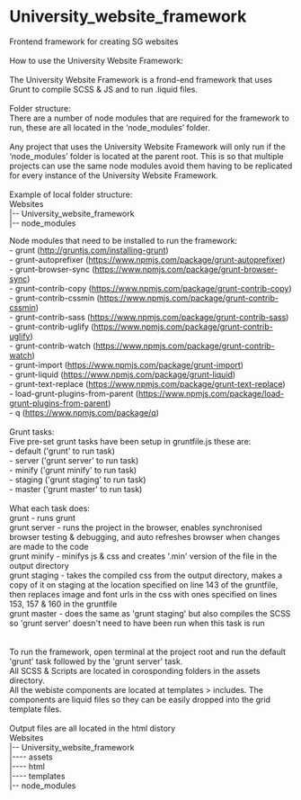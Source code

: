 # University_website_framework
Frontend framework for creating SG websites<br />
<br />
How to use the University Website Framework:<br />
<br />
The University Website Framework is a frond-end framework that uses Grunt to compile SCSS & JS and to run .liquid files.<br />
<br />
Folder structure:<br />
There are a number of node modules that are required for the framework to run, these are all located in the ‘node_modules’ folder.<br />
<br />
Any project that uses the University Website Framework will only run if the ‘node_modules’ folder is located at the parent root. This is so that multiple projects can use the same node modules avoid them having to be replicated for every instance of the University Website Framework.<br />
<br />
Example of local folder structure:<br />
	Websites<br />
	|-- University_website_framework<br />
	|-- node_modules<br />

Node modules that need to be installed to run the framework:<br />
	- grunt                              (http://gruntjs.com/installing-grunt)<br />
	- grunt-autoprefixer                 (https://www.npmjs.com/package/grunt-autoprefixer)<br />
	- grunt-browser-sync                 (https://www.npmjs.com/package/grunt-browser-sync)<br />
	- grunt-contrib-copy                 (https://www.npmjs.com/package/grunt-contrib-copy)<br />
	- grunt-contrib-cssmin               (https://www.npmjs.com/package/grunt-contrib-cssmin)<br />
	- grunt-contrib-sass                 (https://www.npmjs.com/package/grunt-contrib-sass)<br />
	- grunt-contrib-uglify               (https://www.npmjs.com/package/grunt-contrib-uglify)<br />
	- grunt-contrib-watch                (https://www.npmjs.com/package/grunt-contrib-watch)<br />
	- grunt-import                       (https://www.npmjs.com/package/grunt-import)<br />
	- grunt-liquid                       (https://www.npmjs.com/package/grunt-liquid)<br />
	- grunt-text-replace                 (https://www.npmjs.com/package/grunt-text-replace)<br />
	- load-grunt-plugins-from-parent     (https://www.npmjs.com/package/load-grunt-plugins-from-parent)<br />
	- q                                  (https://www.npmjs.com/package/q)<br />
<br />
Grunt tasks:<br />
Five pre-set grunt tasks have been setup in gruntfile.js these are:<br />
    - default   ('grunt' to run task)<br />
    - server    ('grunt server' to run task)<br />
    - minify    ('grunt minify' to run task)<br />
    - staging   ('grunt staging' to run task)<br />
    - master    ('grunt master' to run task)<br />
<br />
What each task does:<br />
    grunt             - runs grunt<br />
    grunt server      - runs the project in the browser, enables synchronised browser testing & debugging, and auto refreshes browser when changes are made to the code<br />
    grunt minify      - minifys js & css and creates '.min' version of the file in the output directory<br />
    grunt staging     - takes the compiled css from the output directory, makes a copy of it on staging at the location specified on line 143 of the gruntfile, then replaces image and font urls in the css with ones specified on lines 153, 157 & 160 in the gruntfile<br />
    grunt master      - does the same as 'grunt staging' but also compiles the SCSS so 'grunt server' doesn't need to have been run when this task is run<br />
<br />      
To run the framework, open terminal at the project root and run the default 'grunt' task followed by the 'grunt server' task.<br />
All SCSS & Scripts are located in corosponding folders in the assets directory.<br />
All the webiste components are located at templates > includes. The components are liquid files so they can be easily dropped into the grid template files.<br />
<br />
Output files are all located in the html distory<br />
	Websites<br />
	|-- University_website_framework<br />
    |---- assets<br />
    |---- html<br />
    |---- templates<br />
	|-- node_modules<br />
